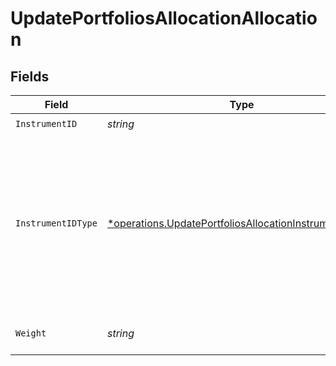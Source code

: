 # UpdatePortfoliosAllocationAllocation


## Fields

| Field                                                                                                                                            | Type                                                                                                                                             | Required                                                                                                                                         | Description                                                                                                                                      |
| ------------------------------------------------------------------------------------------------------------------------------------------------ | ------------------------------------------------------------------------------------------------------------------------------------------------ | ------------------------------------------------------------------------------------------------------------------------------------------------ | ------------------------------------------------------------------------------------------------------------------------------------------------ |
| `InstrumentID`                                                                                                                                   | *string*                                                                                                                                         | :heavy_check_mark:                                                                                                                               | N/A                                                                                                                                              |
| `InstrumentIDType`                                                                                                                               | [*operations.UpdatePortfoliosAllocationInstrumentIDType](../../../pkg/models/operations/updateportfoliosallocationinstrumentidtype.md)           | :heavy_minus_sign:                                                                                                                               | The type of the ID used in the request.<br/>* ISIN - International Securities Identification Number<br/>* UPVEST - UPVEST's unique instrument identifier |
| `Weight`                                                                                                                                         | *string*                                                                                                                                         | :heavy_check_mark:                                                                                                                               | Instrument allocation weight                                                                                                                     |